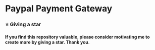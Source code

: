# Paypal Payment Gateway


### ⭐ Giving a star

**If you find this repository valuable, please consider motivating me to create more by giving a star. Thank you.**
